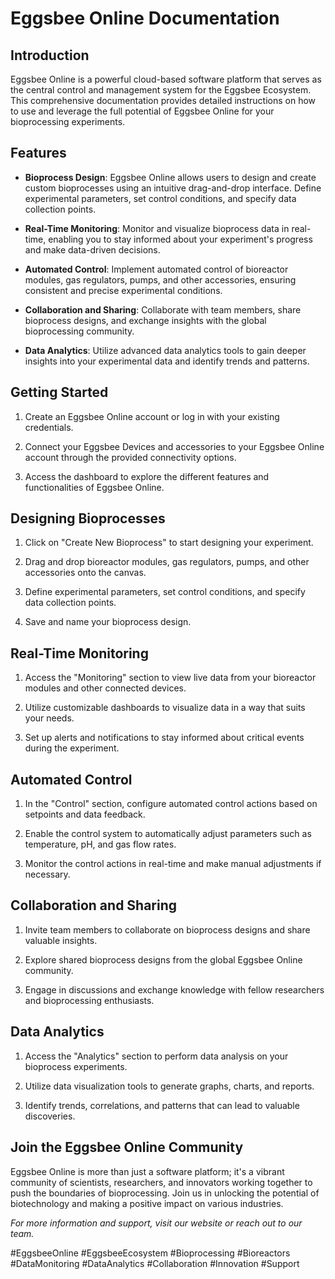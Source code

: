 # Eggsbee Online Documentation

## Introduction

Eggsbee Online is a powerful cloud-based software platform that serves as the central control and management system for the Eggsbee Ecosystem. This comprehensive documentation provides detailed instructions on how to use and leverage the full potential of Eggsbee Online for your bioprocessing experiments.

## Features

- **Bioprocess Design**: Eggsbee Online allows users to design and create custom bioprocesses using an intuitive drag-and-drop interface. Define experimental parameters, set control conditions, and specify data collection points.

- **Real-Time Monitoring**: Monitor and visualize bioprocess data in real-time, enabling you to stay informed about your experiment's progress and make data-driven decisions.

- **Automated Control**: Implement automated control of bioreactor modules, gas regulators, pumps, and other accessories, ensuring consistent and precise experimental conditions.

- **Collaboration and Sharing**: Collaborate with team members, share bioprocess designs, and exchange insights with the global bioprocessing community.

- **Data Analytics**: Utilize advanced data analytics tools to gain deeper insights into your experimental data and identify trends and patterns.

## Getting Started

1. Create an Eggsbee Online account or log in with your existing credentials.

2. Connect your Eggsbee Devices and accessories to your Eggsbee Online account through the provided connectivity options.

3. Access the dashboard to explore the different features and functionalities of Eggsbee Online.

## Designing Bioprocesses

1. Click on "Create New Bioprocess" to start designing your experiment.

2. Drag and drop bioreactor modules, gas regulators, pumps, and other accessories onto the canvas.

3. Define experimental parameters, set control conditions, and specify data collection points.

4. Save and name your bioprocess design.

## Real-Time Monitoring

1. Access the "Monitoring" section to view live data from your bioreactor modules and other connected devices.

2. Utilize customizable dashboards to visualize data in a way that suits your needs.

3. Set up alerts and notifications to stay informed about critical events during the experiment.

## Automated Control

1. In the "Control" section, configure automated control actions based on setpoints and data feedback.

2. Enable the control system to automatically adjust parameters such as temperature, pH, and gas flow rates.

3. Monitor the control actions in real-time and make manual adjustments if necessary.

## Collaboration and Sharing

1. Invite team members to collaborate on bioprocess designs and share valuable insights.

2. Explore shared bioprocess designs from the global Eggsbee Online community.

3. Engage in discussions and exchange knowledge with fellow researchers and bioprocessing enthusiasts.

## Data Analytics

1. Access the "Analytics" section to perform data analysis on your bioprocess experiments.

2. Utilize data visualization tools to generate graphs, charts, and reports.

3. Identify trends, correlations, and patterns that can lead to valuable discoveries.

## Join the Eggsbee Online Community

Eggsbee Online is more than just a software platform; it's a vibrant community of scientists, researchers, and innovators working together to push the boundaries of bioprocessing. Join us in unlocking the potential of biotechnology and making a positive impact on various industries.

*For more information and support, visit our website or reach out to our team.*

#EggsbeeOnline #EggsbeeEcosystem #Bioprocessing #Bioreactors #DataMonitoring #DataAnalytics #Collaboration #Innovation #Support
